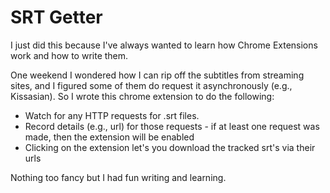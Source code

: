 # SRT Getter

I just did this because I've always wanted to learn how Chrome Extensions work and how to write them.

One weekend I wondered how I can rip off the subtitles from streaming sites, and I figured some of them do request it asynchronously (e.g., Kissasian). So I wrote this chrome extension to do the following:
* Watch for any HTTP requests for .srt files.
* Record details (e.g., url) for those requests - if at least one request was made, then the extension will be enabled
* Clicking on the extension let's you download the tracked srt's via their urls

Nothing too fancy but I had fun writing and learning.
